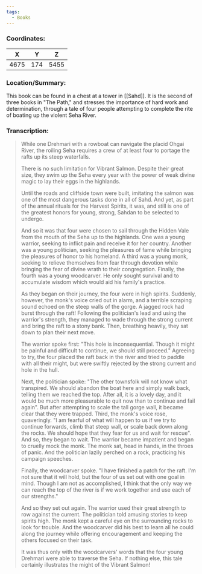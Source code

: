 ```yaml
---
tags:
  - Books
---
```


### Coordinates:
| **X** | **Y**| **Z** |
|:-----:|:----:|:-----:|
|4675  |174   |5455  |

### Location/Summary:
This book can be found in a chest at a tower in [[Sahd]]. It is the second of three books in "The Path," and stresses the importance of hard work and determination, through a tale of four people attempting to complete the rite of boating up the violent Seha River.

### Transcription:
> While one Drehmari with a rowboat can navigate the placid Ohgai River, the roiling Seha requires a crew of at least four to portage the rafts up its steep waterfalls.
>
> There is no such limitation for Vibrant Salmon. Despite their great size, they swim up the Seha every year with the power of weak divine magic to lay their eggs in the highlands.
>
> Until the roads and cliffside town were built, imitating the salmon was one of the most dangerous tasks done in all of Sahd. And yet, as part of the annual rituals for the Harvest Spirits, it was, and still is one of the greatest honors for young, strong, Sahdan to be selected to undergo.
>
> And so it was that four were chosen to sail through the Hidden Vale from the mouth of the Seha up to the highlands. One was a young warrior, seeking to inflict pain and receive it for her country. Another was a young politician, seeking the pleasures of fame while bringing the pleasures of honor to his homeland. A third was a young monk, seeking to relieve themselves from fear through devotion while bringing the fear of divine wrath to their congregation. Finally, the fourth was a young woodcarver. He only sought survival and to accumulate wisdom which would aid his family's practice.
>
> As they began on their journey, the four were in high spirits. Suddenly, however, the monk's voice cried out in alarm, and a terrible scraping sound echoed on the steep walls of the gorge. A jagged rock had burst through the raft! Following the politician's lead and using the warrior's strength, they managed to wade through the strong current and bring the raft to a stony bank. Then, breathing heavily, they sat down to plan their next move.
>
> The warrior spoke first: "This hole is inconsequential. Though it might be painful and difficult to continue, we should still proceed." Agreeing to try, the four placed the raft back in the river and tried to paddle with all their might, but were swiftly rejected by the strong current and hole in the hull.
>
> Next, the politician spoke: "The other townsfolk will not know what transpired. We should abandon the boat here and simply walk back, telling them we reached the top. After all, it is a lovely day, and it would be much more pleasurable to quit now than to continue and fail again". But after attempting to scale the tall gorge wall, it became clear that they were trapped. Third, the monk's voice rose, quaveringly. "I am fearful of what will happen to us if we try to continue forwards, climb that steep wall, or scale back down along the rocks. We should hope that they fear for us and wait for rescue". And so, they began to wait. The warrior became impatient and began to cruelly mock the monk. The monk sat, head in hands, in the throes of panic. And the politician lazily perched on a rock, practicing his campaign speeches.
>
> Finally, the woodcarver spoke. "I have finished a patch for the raft. I'm not sure that it will hold, but the four of us set out with one goal in mind. Though I am not as accomplished, I think that the only way we can reach the top of the river is if we work together and use each of our strengths."
>
> And so they set out again. The warrior used their great strength to row against the current. The politician told amusing stories to keep spirits high. The monk kept a careful eye on the surrounding rocks to look for trouble. And the woodcarver did his best to learn all he could along the journey while offering encouragement and keeping the others focused on their task.
>
> It was thus only with the woodcarvers' words that the four young Drehmari were able to traverse the Seha. If nothing else, this tale certainly illustrates the might of the Vibrant Salmon!

